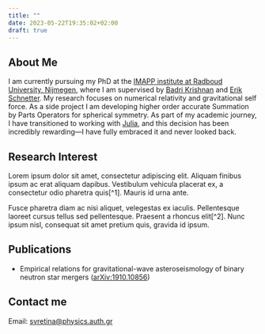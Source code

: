 ```yaml
---
title: ""
date: 2023-05-22T19:35:02+02:00
draft: true
---
```


## About Me

I am currently pursuing my PhD at the [IMAPP institute at Radboud University, Nijmegen](https://www.ru.nl/imapp/), where I am supervised by [Badri Krishnan](https://scholar.google.com/citations?user=iN7wHH4AAAAJ&hl=en) and [Erik Schnetter](https://perimeterinstitute.ca/people/erik-schnetter). My research focuses on numerical relativity and gravitational self force. As a side project I am developing higher order accurate Summation by Parts Operators  for spherical symmetry. As part of my academic journey, I have transitioned to working with [Julia](https://julialang.org/), and this decision has been incredibly rewarding—I have fully embraced it and never looked back.

## Research Interest

Lorem ipsum dolor sit amet, consectetur adipiscing elit. Aliquam finibus ipsum
ac erat aliquam dapibus. Vestibulum vehicula placerat ex, a consectetur odio
pharetra quis[^1]. Mauris id urna ante.

Fusce pharetra diam ac nisi aliquet, velegestas ex iaculis. Pellentesque
laoreet cursus tellus sed pellentesque. Praesent a rhoncus elit[^2]. Nunc
ipsum nisl, consequat sit amet pretium quis, gravida id ipsum.

## Publications

- Empirical relations for gravitational-wave asteroseismology of binary neutron star mergers ([arXiv:1910.10856](https://arxiv.org/abs/1910.10856))


## Contact me 

Email: [svretina@physics.auth.gr](svretina@physics.auth.gr)
